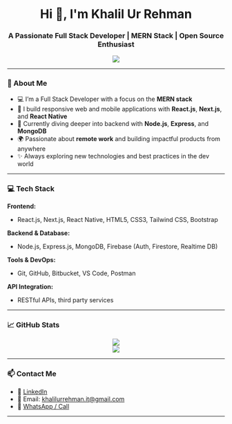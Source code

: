 <!--
**khalilurrehman-it/khalilurrehman-it** is a ✨ _special_ ✨ repository because its `README.md` (this file) appears on your GitHub profile.

Here are some ideas to get you started:

- 🔭 I’m currently working on ...
- 🌱 I’m currently learning ...
- 👯 I’m looking to collaborate on ...
- 🤔 I’m looking for help with ...
- 💬 Ask me about ...
- 📫 How to reach me: ...
- 😄 Pronouns: ...
- ⚡ Fun fact: ...
-->

<h1 align="center">Hi 👋, I'm Khalil Ur Rehman</h1>
<h3 align="center">A Passionate Full Stack Developer | MERN Stack | Open Source Enthusiast</h3>

<p align="center">
  <img src="https://readme-typing-svg.herokuapp.com/?lines=Full-Stack+Software+Developer;MERN+Stack+Specialist;React+%7C+Next.js+%7C+Node.js+Lover;Open+Source+Contributor;Always+Learning+Something+New!&center=true&width=500&height=45" />
</p>

---

### 🚀 About Me
- 💻 I’m a Full Stack Developer with a focus on the **MERN stack**  
- 🔧 I build responsive web and mobile applications with **React.js**, **Next.js**, and **React Native**
- 🧠 Currently diving deeper into backend with **Node.js**, **Express**, and **MongoDB**
- 🌍 Passionate about **remote work** and building impactful products from anywhere
- ✨ Always exploring new technologies and best practices in the dev world

---

### 💻 Tech Stack

**Frontend:**
- React.js, Next.js, React Native, HTML5, CSS3, Tailwind CSS, Bootstrap

**Backend & Database:**
- Node.js, Express.js, MongoDB, Firebase (Auth, Firestore, Realtime DB)

**Tools & DevOps:**
- Git, GitHub, Bitbucket, VS Code, Postman

**API Integration:**
- RESTful APIs, third party services

---

### 📈 GitHub Stats
<p align="center">
  <img src="https://github-readme-stats.vercel.app/api?username=khalilurrehman-it&show_icons=true&theme=radical" />
  <br />
  <img src="https://github-readme-streak-stats.herokuapp.com/?user=khalilurrehman-it&theme=radical" />
</p>

---

### 📫 Contact Me
- 💼 [LinkedIn](https://www.linkedin.com/in/khalil-ur-rehman-it/)
- 📧 Email: khalilurrehman.it@gmail.com
- 📱 [WhatsApp / Call](https://wa.me/923125301590)

---


